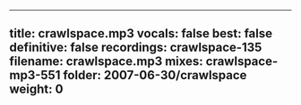 
---
title: crawlspace.mp3
vocals: false
best: false
definitive: false
recordings: crawlspace-135
filename: crawlspace.mp3
mixes: crawlspace-mp3-551
folder: 2007-06-30/crawlspace
weight: 0
---
